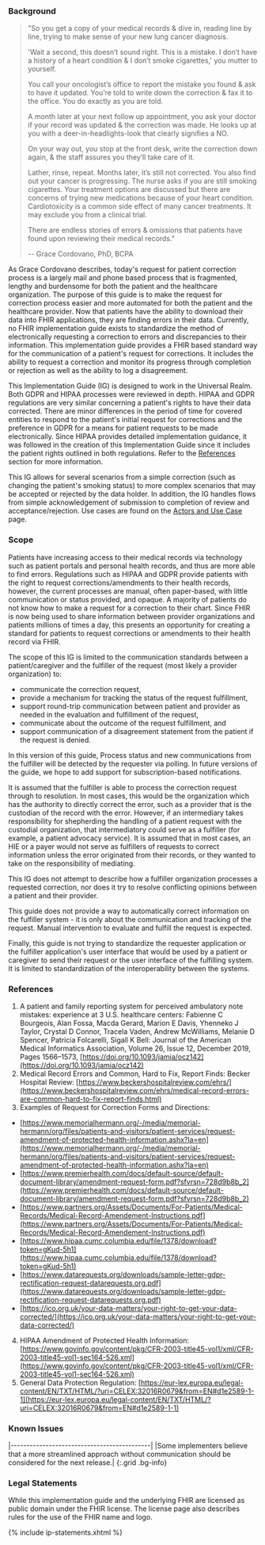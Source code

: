 ### Background

> "So you get a copy of your medical records & dive in, reading line by line, trying to make sense of your new lung cancer diagnosis.
>
> 'Wait a second, this doesn’t sound right. This is a mistake. I don’t have a history of a heart condition & I don’t smoke cigarettes,' you mutter to yourself.
>
> You call your oncologist’s office to report the mistake you found & ask to have it updated. You’re told to write down the correction & fax it to the office. You do exactly as you are told.
>
> A month later at your next follow up appointment, you ask your doctor if your record was updated & the correction was made. He looks up at you with a deer-in-headlights-look that clearly signifies a NO.
>
> On your way out, you stop at the front desk, write the correction down again, & the staff assures you they’ll take care of it.
>
> Lather, rinse, repeat. Months later, it’s still not corrected. You also find out your cancer is progressing. The nurse asks if you are still smoking cigarettes. 
> Your treatment options are discussed but there are concerns of trying new medications because of your heart condition. Cardiotoxicity is a common side effect of many cancer treatments. 
> It may exclude you from a clinical trial.
>
> There are endless stories of errors & omissions that patients have found upon reviewing their medical records."
>
> -- Grace Cordovano, PhD, BCPA

As Grace Cordovano describes, today's request for patient correction process is a largely mail and phone based process that is fragmented, lengthy and burdensome for both the patient and the healthcare organization.  The purpose of this guide is to make the request for correction process easier and more automated for both the patient and the healthcare provider. Now that patients have the ability to download their data into FHIR applications, they are finding errors in their data. Currently, no FHIR implementation guide exists to standardize the method of electronically requesting a correction to errors and discrepancies to their information. This implementation guide provides a FHIR based standard
way for the communication of a patient's request for corrections.  It includes the ability to request a correction and monitor its progress through completion or rejection as well as the ability to log a disagreement. 
 
This Implementation Guide (IG) is designed to work in the Universal Realm.  Both GDPR and HIPAA processes were reviewed in depth.   HIPAA and GDPR regulations are very similar concerning a patient's rights to have their data corrected. There are minor differences in the period of time for covered entities to respond to the patient's initial request for corrections and the preference in GDPR for a means for patient requests to be made electronically. Since HIPAA provides detailed implementation guidance, it was followed in the creation of this Implementation Guide since it includes the patient rights outlined in both regulations. Refer to the [References](#references) section for more information.

This IG allows for several scenarios from a simple correction (such as changing the patient's smoking status) to more complex scenarios that may be accepted or rejected by the data holder.  In addition, the IG handles flows from simple acknowledgement of submission to completion of review and acceptance/rejection.  Use cases are found on the [Actors and Use Case](actors-and-use-cases.html) page.

### Scope

Patients have increasing access to their medical records via technology such as patient portals and personal health records, and thus are more able to find errors. Regulations such as HIPAA and GDPR provide patients with the right to request corrections/amendments to their health records, however, the current processes are manual, often paper-based, with little communication or status provided, and opaque. A majority of patients do not know how to make a request for a correction to their chart. Since FHIR is now being used to share information between provider organizations and patients millions of times a day, this presents an opportunity for creating a standard for patients to request corrections or amendments to their health record via FHIR.

The scope of this IG is limited to the communication standards between a patient/caregiver and the fulfiller of the request (most likely a provider organization) to:
* communicate the correction request,
* provide a mechanism for tracking the status of the request fulfillment,
* support round-trip communication between patient and provider as needed in the evaluation and fulfillment of the request,
* communicate about the outcome of the request fulfillment, and
* support communication of a disagreement statement from the patient if the request is denied.

In this version of this guide, Process status and new communications from the fulfiller will be detected by the requester via polling. In future versions of the guide, we hope to add support for subscription-based notifications.

It is assumed that the fulfiller is able to process the correction request through to resolution. In most cases, this would be the organization which has the authority to directly correct the error, such as a provider that is the custodian of the record with the error. However, if an intermediary takes responsibility for shepherding the handling of a patient request with the custodial organization, that intermediatory could serve as a fulfiller (for example, a patient advocacy service). It is assumed that in most cases, an HIE or a payer would not serve as fulfillers of requests to correct information unless the error originated from their records, or they wanted to take on the responsibility of mediating.

This IG does not attempt to describe how a fulfiller organization processes a requested correction, nor does it try to resolve conflicting opinions between a patient and their provider.

This guide does not provide a way to automatically correct information on the fulfiller system - it is only about the communication and tracking of the request. Manual intervention to evaluate and fulfill the request is expected.

Finally, this guide is not trying to standardize the requester application or the fulfiller application's user interface that would be used by a patient or caregiver to send their request or the user interface of the fulfilling system. It is limited to standardization of the interoperability between the systems.

### References

1. A patient and family reporting system for perceived ambulatory note mistakes: experience at 3 U.S. healthcare centers: Fabienne C Bourgeois, Alan Fossa, Macda Gerard, Marion E Davis, Yhenneko J Taylor, Crystal D Connor, Tracela Vaden, Andrew McWilliams, Melanie D Spencer, Patricia Folcarelli, Sigall K Bell: Journal of the American Medical Informatics Association, Volume 26, Issue 12, December 2019, Pages 1566–1573, [https://doi.org/10.1093/jamia/ocz142](https://doi.org/10.1093/jamia/ocz142)
2. Medical Record Errors and Common, Hard to Fix, Report Finds: Becker Hospital Review: [https://www.beckershospitalreview.com/ehrs/](https://www.beckershospitalreview.com/ehrs/medical-record-errors-are-common-hard-to-fix-report-finds.html)
3. Examples of Request for Correction Forms and Directions:
* [https://www.memorialhermann.org/-/media/memorial-hermann/org/files/patients-and-visitors/patient-services/request-amendment-of-protected-health-information.ashx?la=en](https://www.memorialhermann.org/-/media/memorial-hermann/org/files/patients-and-visitors/patient-services/request-amendment-of-protected-health-information.ashx?la=en)
* [https://www.premierhealth.com/docs/default-source/default-document-library/amendment-request-form.pdf?sfvrsn=728d9b8b_2](https://www.premierhealth.com/docs/default-source/default-document-library/amendment-request-form.pdf?sfvrsn=728d9b8b_2)
* [https://www.partners.org/Assets/Documents/For-Patients/Medical-Records/Medical-Record-Amendement-Instructions.pdf](https://www.partners.org/Assets/Documents/For-Patients/Medical-Records/Medical-Record-Amendement-Instructions.pdf)
* [https://www.hipaa.cumc.columbia.edu/file/1378/download?token=gKud-5h1](https://www.hipaa.cumc.columbia.edu/file/1378/download?token=gKud-5h1)
* [https://www.datarequests.org/downloads/sample-letter-gdpr-rectification-request-datarequests.org.pdf](https://www.datarequests.org/downloads/sample-letter-gdpr-rectification-request-datarequests.org.pdf)
* [https://ico.org.uk/your-data-matters/your-right-to-get-your-data-corrected/](https://ico.org.uk/your-data-matters/your-right-to-get-your-data-corrected/)
4. HIPAA Amendment of Protected Health Information: [https://www.govinfo.gov/content/pkg/CFR-2003-title45-vol1/xml/CFR-2003-title45-vol1-sec164-526.xml](https://www.govinfo.gov/content/pkg/CFR-2003-title45-vol1/xml/CFR-2003-title45-vol1-sec164-526.xml)
5. General Data Protection Regulation: [https://eur-lex.europa.eu/legal-content/EN/TXT/HTML/?uri=CELEX:32016R0679&from=EN#d1e2589-1-1](https://eur-lex.europa.eu/legal-content/EN/TXT/HTML/?uri=CELEX:32016R0679&from=EN#d1e2589-1-1)

### Known Issues
|--------------------------------------------|
    |Some implementers believe that a more streamlined approach without communication should be considered for the next release.|
{:.grid .bg-info}

### Legal Statements
 While this implementation guide and the underlying FHIR are licensed as public domain under the FHIR license. The license page also describes rules for the use of the FHIR name and logo.

{% include ip-statements.xhtml %}